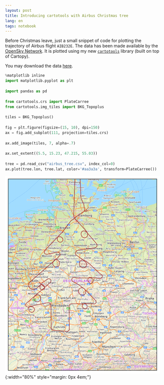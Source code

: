 ```yaml
---
layout: post
title: Introducing cartotools with Airbus Christmas tree
lang: en
tags: notebook
---
```


Before Christmas leave, just a small snippet of code for plotting the trajectory of Airbus flight `AIB232E`. The data has been made available by the [OpenSky Network](https://opensky-network.org). It is plotted using my new [`cartotools`](https://github.com/xoolive/cartotools) library (built on top of Cartopy).

You may download the data [here](https://opensky-network.org/datasets/states/airbus_tree.csv).

```python
%matplotlib inline
import matplotlib.pyplot as plt

import pandas as pd

from cartotools.crs import PlateCarree
from cartotools.img_tiles import BKG_Topoplus

tiles = BKG_Topoplus()

fig = plt.figure(figsize=(15, 10), dpi=150)
ax = fig.add_subplot(111, projection=tiles.crs)

ax.add_image(tiles, 7, alpha=.7)

ax.set_extent((5.5, 15.23, 47.215, 55.03))

tree = pd.read_csv("airbus_tree.csv", index_col=0)
ax.plot(tree.lon, tree.lat, color='#aa3a3a', transform=PlateCarree())
```


![png](/images/airbus_tree.png){:width="80%" style="margin: 0px 4em;"}

